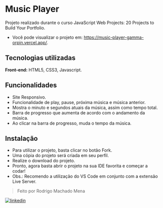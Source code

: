 # Music Player

Projeto realizado durante o curso JavaScript Web Projects: 20 Projects to Build Your Portfolio.

- Você pode visualizar o projeto em: https://music-player-gamma-orpin.vercel.app/.

## Tecnologias utilizadas

**Front-end:** HTML5, CSS3, Javascript.

## Funcionalidades

- Site Responsivo.
- Funcionalidade de play, pause, próxima música e música anterior.
- Mostra o minuto e segundos atuais da música, assim como tempo total.
- Barra de progresso que aumenta de acordo com o andamento da música.
- Ao clicar na barra de progresso, muda o tempo da música.

## Instalação

- Para utilizar o projeto, basta clicar no botão Fork.
- Uma cópia do projeto será criada em seu perfil.
- Realize o download do projeto.
- Pronto, agora basta abrir o projeto na sua IDE favorita e começar a codar!
- Obs.: Recomendo a utilização do VS Code em conjunto com a extensão Live Server.

> Feito por Rodrigo Machado Mena

[![linkedin](https://img.shields.io/badge/linkedin-0A66C2?style=for-the-badge&logo=linkedin&logoColor=white)](https://www.linkedin.com/in/rmmena/)
